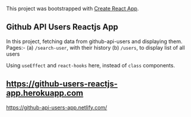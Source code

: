 This project was bootstrapped with [Create React App](https://github.com/facebook/create-react-app).

## Github API Users Reactjs App

In this project, fetching data from github-api-users and displaying them.
Pages:-
(a) `/search-user`, with their history
(b) `/users`, to display list of all users

Using `useEffect` and `react-hooks` here, instead of `class` components.

## https://github-users-reactjs-app.herokuapp.com
https://github-api-users-app.netlify.com/